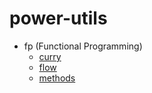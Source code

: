 # power-utils

- fp (Functional Programming)
  - [curry](./docs/fp/CURRY.md)
  - [flow](./docs/fp/FLOW.md)
  - [methods](./docs/fp/METHODS.md)

